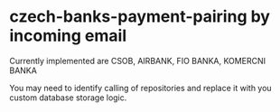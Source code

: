 # czech-banks-payment-pairing by incoming email

Currently implemented are CSOB, AIRBANK, FIO BANKA, KOMERCNI BANKA

You may need to identify calling of repositories and replace it with you custom database storage logic.
